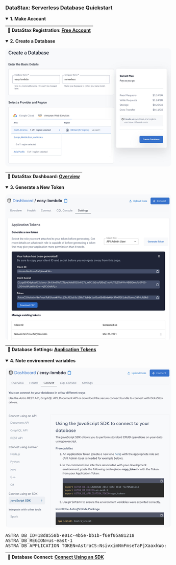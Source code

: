 ### DataStax: Serverless Database Quickstart  ###

<p></p>


<details open>
  <summary><strong>1. Make Account</strong>
  </summary>

  <p></p>

  <table>
    <thead>
      <tr><th>
        📖 DataStax Registration: <a href="https://vercel.com/docs/serverless-functions/introduction#path-segments">Free Account</a>
      </th></tr>
    </thead>
  </table>

  <p></p>

</details>


<p></p>


<details open>
  <summary><strong>2. Create a Database</strong>
  </summary>

  <p></p>

  <img style="border-radius:10px;max-width:520px" src="../assets/datastax-create.jpg"/>

  <p></p>

  <table>
    <thead>
      <tr><th>
        📖 DataStax Dashboard: <a href="https://nextjs.org/docs/deployment">Overview</a>
      </th></tr>
    </thead>
  </table>

  <p></p>

</details>




<p></p>




<details open>
  <summary><strong>3. Generate a New Token</strong>
  </summary>

  <p></p>

  <img style="border-radius:10px;max-width:520px" src="../assets/datastax-token.jpg"/>

  <p></p>

  <table>
    <thead>
      <tr><th>
        📖 Database Settings: <a href="https://vercel.com/docs/serverless-functions/introduction#path-segments">Application Tokens</a>
      </th></tr>
    </thead>
  </table>

  <p></p>

</details>





<p></p>





<details open>
  <summary><strong>4. Note environment variables</strong>
  </summary>

  <p></p>

  <img style="border-radius:10px;max-width:520px" src="../assets/datastax-sdk.jpg"/>

  <p></p>

  <pre><samp>ASTRA_DB_ID=18d8558b-e01c-4b5e-bb1b-f6ef05a81218
ASTRA_DB_REGION=us-east-1
ASTRA_DB_APPLICATION_TOKEN=AstraCS:NsivximNmFmseTaPjXaaxkWo:c13bcf62ab3a158b73ab1e1ad5ce69d8bde6d437e6f361abd5beea3974cfd9b6</samp></pre>

  <p></p>

  <table>
    <thead>
      <tr><th>
        📖 Database Connect: <a href="https://vercel.com/docs/serverless-functions/introduction#path-segments">Connect Using an SDK</a>
      </th></tr>
    </thead>
  </table>

  <p></p>

</details>

<p></p>

